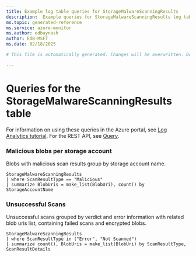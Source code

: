 ```yaml
---
title: Example log table queries for StorageMalwareScanningResults
description:  Example queries for StorageMalwareScanningResults log table
ms.topic: generated-reference
ms.service: azure-monitor
ms.author: edbaynash
author: EdB-MSFT
ms.date: 02/18/2025

# This file is automatically generated. Changes will be overwritten. Do not change this file directly. 

---
```


# Queries for the StorageMalwareScanningResults table

For information on using these queries in the Azure portal, see [Log Analytics tutorial](/azure/azure-monitor/logs/log-analytics-tutorial). For the REST API, see [Query](/rest/api/loganalytics/query).


### Malicious blobs per storage account  


Blobs with malicious scan results group by storage account name.  

```query
StorageMalwareScanningResults
| where ScanResultType == "Malicious"
| summarize BlobUris = make_list(BlobUri), count() by StorageAccountName
```



### Unsuccessful Scans  


Unsuccessful scans grouped by verdict and error information with related blob uris list, containing failed scans and encrypted blobs.  

```query
StorageMalwareScanningResults
| where ScanResultType in ("Error", "Not Scanned")
| summarize count(), BlobUris = make_list(BlobUri) by ScanResultType, ScanResultDetails
```

